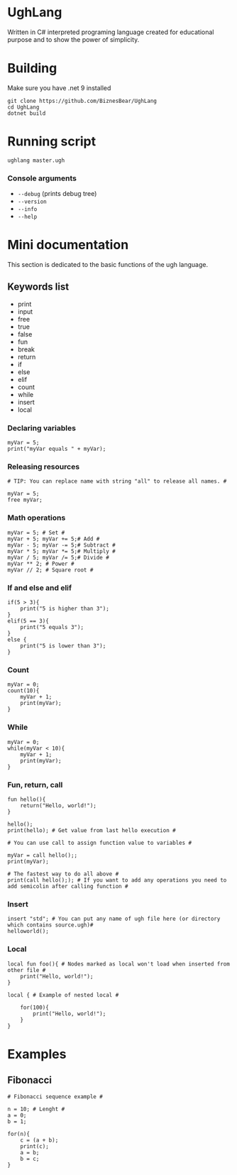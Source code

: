 # UghLang
Written in C# interpreted programing language created for educational purpose and to show the power of simplicity.

# Building
Make sure you have .net 9 installed
```
git clone https://github.com/BiznesBear/UghLang
cd UghLang
dotnet build
```

# Running script
```
ughlang master.ugh
```
### Console arguments
- `--debug` (prints debug tree)
- `--version`
- `--info`
- `--help`

# Mini documentation
This section is dedicated to the basic functions of the ugh language.

## Keywords list
- print
- input
- free
- true
- false
- fun
- break
- return 
- if
- else
- elif
- count
- while
- insert
- local


### Declaring variables
```ugh
myVar = 5;
print("myVar equals " + myVar);
```

### Releasing resources
```ugh
# TIP: You can replace name with string "all" to release all names. #

myVar = 5;
free myVar;
```

### Math operations
```ugh
myVar = 5; # Set #
myVar + 5; myVar += 5;# Add #
myVar - 5; myVar -= 5;# Subtract #
myVar * 5; myVar *= 5;# Multiply #
myVar / 5; myVar /= 5;# Divide #
myVar ** 2; # Power #
myVar // 2; # Square root #
```


### If and else and elif
```ugh
if(5 > 3){
	print("5 is higher than 3");
}
elif(5 == 3){
	print("5 equals 3");
}
else {
	print("5 is lower than 3");
}
```

### Count
```ugh
myVar = 0;
count(10){
	myVar + 1;
	print(myVar);
}
```
### While
```ugh
myVar = 0;
while(myVar < 10){
	myVar + 1;
	print(myVar);
}
```
### Fun, return, call
```ugh
fun hello(){
	return("Hello, world!");
}

hello();
print(hello); # Get value from last hello execution #

# You can use call to assign function value to variables #

myVar = call hello();;
print(myVar);

# The fastest way to do all above #
print(call hello();); # If you want to add any operations you need to add semicolin after calling function #
```

### Insert
```ugh
insert "std"; # You can put any name of ugh file here (or directory which contains source.ugh)#
helloworld(); 
```

### Local
```ugh
local fun foo(){ # Nodes marked as local won't load when inserted from other file # 
	print("Hello, world!");
} 

local { # Example of nested local #

	for(100){
		print("Hello, world!");
	}
}
```
# Examples
## Fibonacci
```ugh
# Fibonacci sequence example #

n = 10; # Lenght #
a = 0; 
b = 1;  

for(n){ 
    c = (a + b); 
    print(c);  
    a = b;     
    b = c;     
}
```